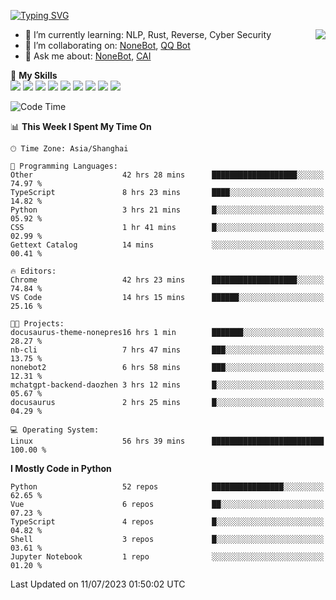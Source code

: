 [![Typing SVG](https://readme-typing-svg.herokuapp.com?size=25&duration=2500&color=8C43EA&vCenter=true&width=200&height=40&lines=Hi+there+%F0%9F%91%8B%F0%9F%8F%BB;I'm+yanyongyu)](https://git.io/typing-svg)

<a href="#">
  <img align="right" src="https://github-readme-stats.vercel.app/api?username=yanyongyu&count_private=true&show_icons=true&bg_color=15,f2f7fd,E0EAFC" />
</a>

- 🌱 I’m currently learning: NLP, Rust, Reverse, Cyber Security
- 👯 I’m collaborating on: [NoneBot](https://github.com/nonebot), [QQ Bot](https://github.com/Mrs4s/go-cqhttp)
- 💬 Ask me about: [NoneBot](https://github.com/nonebot), [CAI](https://github.com/cscs181/CAI)

🌟 **My Skills**  
![](https://img.shields.io/badge/-Python-3e74a2?style=flat-square&logo=Python&logoColor=fff)
![](https://img.shields.io/badge/-Node.js-339933?style=flat-square&logo=Node.js&logoColor=fff)
![](https://img.shields.io/badge/-Vue-4fc08d?style=flat-square&logo=Vue.js&logoColor=fff)
![](https://img.shields.io/badge/-React-2d98ce?style=flat-square&logo=React&logoColor=fff)
![](https://img.shields.io/badge/-Docker-2496ED?style=flat-square&logo=Docker&logoColor=fff)
![](https://img.shields.io/badge/-Linux-000000?style=flat-square&logo=Linux&logoColor=fff)
![](https://img.shields.io/badge/-MySQL-4479A1?style=flat-square&logo=MySQL&logoColor=fff)
![](https://img.shields.io/badge/-Redis-DC382D?style=flat-square&logo=Redis&logoColor=fff)
![](https://img.shields.io/badge/-MongoDB-47A248?style=flat-square&logo=MongoDB&logoColor=fff)

<!--START_SECTION:waka-->
![Code Time](http://img.shields.io/badge/Code%20Time-4%2C450%20hrs%2042%20mins-blue)

📊 **This Week I Spent My Time On** 

```text
🕑︎ Time Zone: Asia/Shanghai

💬 Programming Languages: 
Other                    42 hrs 28 mins      ███████████████████░░░░░░   74.97 % 
TypeScript               8 hrs 23 mins       ████░░░░░░░░░░░░░░░░░░░░░   14.82 % 
Python                   3 hrs 21 mins       █░░░░░░░░░░░░░░░░░░░░░░░░   05.92 % 
CSS                      1 hr 41 mins        █░░░░░░░░░░░░░░░░░░░░░░░░   02.99 % 
Gettext Catalog          14 mins             ░░░░░░░░░░░░░░░░░░░░░░░░░   00.41 % 

🔥 Editors: 
Chrome                   42 hrs 23 mins      ███████████████████░░░░░░   74.84 % 
VS Code                  14 hrs 15 mins      ██████░░░░░░░░░░░░░░░░░░░   25.16 % 

🐱‍💻 Projects: 
docusaurus-theme-nonepres16 hrs 1 min        ███████░░░░░░░░░░░░░░░░░░   28.27 % 
nb-cli                   7 hrs 47 mins       ███░░░░░░░░░░░░░░░░░░░░░░   13.75 % 
nonebot2                 6 hrs 58 mins       ███░░░░░░░░░░░░░░░░░░░░░░   12.31 % 
mchatgpt-backend-daozhen 3 hrs 12 mins       █░░░░░░░░░░░░░░░░░░░░░░░░   05.67 % 
docusaurus               2 hrs 25 mins       █░░░░░░░░░░░░░░░░░░░░░░░░   04.29 % 

💻 Operating System: 
Linux                    56 hrs 39 mins      █████████████████████████   100.00 % 
```

**I Mostly Code in Python** 

```text
Python                   52 repos            ████████████████░░░░░░░░░   62.65 % 
Vue                      6 repos             ██░░░░░░░░░░░░░░░░░░░░░░░   07.23 % 
TypeScript               4 repos             █░░░░░░░░░░░░░░░░░░░░░░░░   04.82 % 
Shell                    3 repos             █░░░░░░░░░░░░░░░░░░░░░░░░   03.61 % 
Jupyter Notebook         1 repo              ░░░░░░░░░░░░░░░░░░░░░░░░░   01.20 % 
```




 Last Updated on 11/07/2023 01:50:02 UTC
<!--END_SECTION:waka-->
